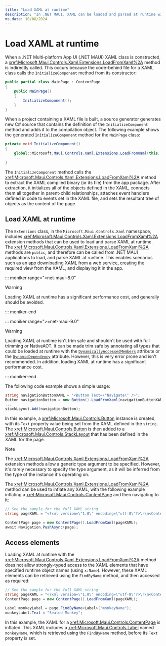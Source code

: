 ```yaml
---
title: "Load XAML at runtime"
description: "In .NET MAUI, XAML can be loaded and parsed at runtime with the LoadFromXaml extension methods."
ms.date: 10/08/2024
---
```


# Load XAML at runtime

When a .NET Multi-platform App UI (.NET MAUI) XAML class is constructed, a <xref:Microsoft.Maui.Controls.Xaml.Extensions.LoadFromXaml%2A> method is indirectly called. This occurs because the code-behind file for a XAML class calls the `InitializeComponent` method from its constructor:

```csharp
public partial class MainPage : ContentPage
{
    public MainPage()
    {
        InitializeComponent();
    }
}
```

When a project containing a XAML file is built, a source generator generates new C# source that contains the definition of the `InitializeComponent` method and adds it to the compilation object. The following example shows the generated `InitializeComponent` method for the `MainPage` class:

```csharp
private void InitializeComponent()
{
    global::Microsoft.Maui.Controls.Xaml.Extensions.LoadFromXaml(this, typeof(MainPage));
    ...
}
```

The `InitializeComponent` method calls the <xref:Microsoft.Maui.Controls.Xaml.Extensions.LoadFromXaml%2A> method to extract the XAML compiled binary (or its file) from the app package. After extraction, it initializes all of the objects defined in the XAML, connects them all together in parent-child relationships, attaches event handlers defined in code to events set in the XAML file, and sets the resultant tree of objects as the content of the page.

## Load XAML at runtime

The `Extensions` class, in the `Microsoft.Maui.Controls.Xaml` namespace, includes <xref:Microsoft.Maui.Controls.Xaml.Extensions.LoadFromXaml%2A> extension methods that can be used to load and parse XAML at runtime. The <xref:Microsoft.Maui.Controls.Xaml.Extensions.LoadFromXaml%2A> methods are `public`, and therefore can be called from .NET MAUI applications to load, and parse XAML at runtime. This enables scenarios such as an app downloading XAML from a web service, creating the required view from the XAML, and displaying it in the app.

::: moniker range="=net-maui-8.0"

> [!WARNING]
> Loading XAML at runtime has a significant performance cost, and generally should be avoided.

::: moniker-end

::: moniker range=">=net-maui-9.0"

> [!WARNING]
> Loading XAML at runtime isn't trim safe and shouldn't be used with full trimming or NativeAOT. It can be made trim safe by annotating all types that could be loaded at runtime with the [`DynamicallyAccessedMembers`](xref:System.Diagnostics.CodeAnalysis.DynamicallyAccessedMembersAttribute) attribute or the [`DynamicDependency`](xref:System.Diagnostics.CodeAnalysis.DynamicDependencyAttribute) attribute. However, this is very error prone and isn't recommended. In addition, loading XAML at runtime has a significant performance cost.

::: moniker-end

The following code example shows a simple usage:

```csharp
string navigationButtonXAML = "<Button Text=\"Navigate\" />";
Button navigationButton = new Button().LoadFromXaml(navigationButtonXAML);
...
stackLayout.Add(navigationButton);
```

In this example, a <xref:Microsoft.Maui.Controls.Button> instance is created, with its `Text` property value being set from the XAML defined in the `string`. The <xref:Microsoft.Maui.Controls.Button> is then added to a <xref:Microsoft.Maui.Controls.StackLayout> that has been defined in the XAML for the page.

> [!NOTE]
> The <xref:Microsoft.Maui.Controls.Xaml.Extensions.LoadFromXaml%2A> extension methods allow a generic type argument to be specified. However, it's rarely necessary to specify the type argument, as it will be inferred from the type of the instance it's operating on.

The <xref:Microsoft.Maui.Controls.Xaml.Extensions.LoadFromXaml%2A> method can be used to inflate any XAML, with the following example inflating a <xref:Microsoft.Maui.Controls.ContentPage> and then navigating to it:

```csharp
// See the sample for the full XAML string
string pageXAML = "<?xml version=\"1.0\" encoding=\"utf-8\"?>\r\n<ContentPage xmlns=\"http://schemas.microsoft.com/dotnet/2021/maui\"\nxmlns:x=\"http://schemas.microsoft.com/winfx/2009/xaml\"\nx:Class=\"LoadRuntimeXAML.CatalogItemsPage\"\nTitle=\"Catalog Items\">\n</ContentPage>";

ContentPage page = new ContentPage().LoadFromXaml(pageXAML);
await Navigation.PushAsync(page);
```

## Access elements

Loading XAML at runtime with the <xref:Microsoft.Maui.Controls.Xaml.Extensions.LoadFromXaml%2A> method does not allow strongly-typed access to the XAML elements that have specified runtime object names (using `x:Name`). However, these XAML elements can be retrieved using the `FindByName` method, and then accessed as required:

```csharp
// See the sample for the full XAML string
string pageXAML = "<?xml version=\"1.0\" encoding=\"utf-8\"?>\r\n<ContentPage xmlns=\"http://schemas.microsoft.com/dotnet/2021/maui\"\nxmlns:x=\"http://schemas.microsoft.com/winfx/2009/xaml\"\nx:Class=\"LoadRuntimeXAML.CatalogItemsPage\"\nTitle=\"Catalog Items\">\n<StackLayout>\n<Label x:Name=\"monkeyName\"\n />\n</StackLayout>\n</ContentPage>";
ContentPage page = new ContentPage().LoadFromXaml(pageXAML);

Label monkeyLabel = page.FindByName<Label>("monkeyName");
monkeyLabel.Text = "Seated Monkey";
```

In this example, the XAML for a <xref:Microsoft.Maui.Controls.ContentPage> is inflated. This XAML includes a <xref:Microsoft.Maui.Controls.Label> named `monkeyName`, which is retrieved using the `FindByName` method, before its `Text` property is set.
